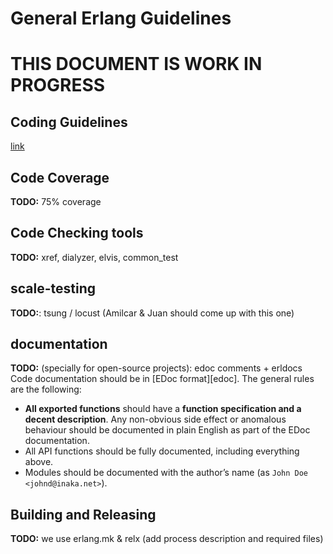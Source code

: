 # General Erlang Guidelines

# THIS DOCUMENT IS WORK IN PROGRESS

## Coding Guidelines
 [link](http://github.com/inaka/erlang_guidelines)

##	Code Coverage
  **TODO:** 75% coverage

##	Code Checking tools
  **TODO:** xref, dialyzer, elvis, common_test

##	scale-testing
  **TODO:**: tsung / locust (Amilcar & Juan should come up with this one)

##	documentation
  **TODO:** (specially for open-source projects): edoc comments + erldocs
Code documentation should be in [EDoc format][edoc]. The general rules are the
following:

* **All exported functions** should have a **function specification and a decent
  description**. Any non-obvious side effect or anomalous behaviour
  should be documented in plain English as part of the EDoc documentation.
* All API functions should be fully documented, including everything above.
* Modules should be documented with the author’s name (as `John Doe
  <johnd@inaka.net>`).

  
##  Building and Releasing
  **TODO:** we use erlang.mk & relx (add process description and required files)
